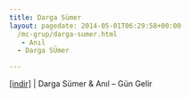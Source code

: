 ```yaml
---
title: Darga Sümer
layout: pagedate: 2014-05-01T06:29:58+00:00
  /mc-grup/darga-sumer.html
   - Anıl
  - Darga SÜmer

---
```

<a href="https://cloud.mail.ru/public/96da05893448/Darga%20Sumer%20%26%20Anil%20-%20Gun%20Gelir" target="_blank">[indir]</a> | Darga Sümer & Anıl &#8211; Gün Gelir